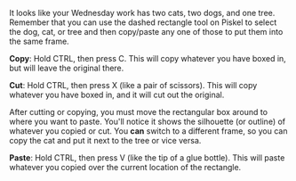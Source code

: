 It looks like your Wednesday work has two cats, two dogs, and one tree. Remember that you can use the dashed rectangle tool on Piskel to select the dog, cat, or tree and then copy/paste any one of those to put them into the same frame. 

**Copy**: Hold CTRL, then press C. This will copy whatever you have boxed in, but will leave the original there. 

**Cut**: Hold CTRL, then press X (like a pair of scissors). This will copy whatever you have boxed in, and it will cut out the original.

After cutting or copying, you must move the rectangular box around to where you want to paste. You'll notice it shows the silhouette (or outline) of whatever you copied or cut. You **can** switch to a different frame, so you can copy the cat and put it next to the tree or vice versa.

**Paste**: Hold CTRL, then press V (like the tip of a glue bottle). This will paste whatever you copied over the current location of the rectangle. 

